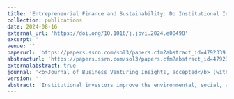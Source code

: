 ```yaml
---
title: 'Entrepreneurial Finance and Sustainability: Do Institutional Investors Impact the ESG Performance of SMEs?'
collection: publications
date: 2024-08-16
external_url: 'https://doi.org/10.1016/j.jbvi.2024.e00498'
excerpt: ''
venue: ''
paperurl: 'https://papers.ssrn.com/sol3/papers.cfm?abstract_id=4792339'
abstracturl: 'https://papers.ssrn.com/sol3/papers.cfm?abstract_id=4792339'
externalabstract: true
journal: '<b>Journal of Business Venturing Insights, accepted</b> (with <a href="https://www.bwl.uni-hamburg.de/finance/team/drobetz.html">W. Drobetz</a>, <a href="https://scholar.google.com/citations?user=U5SBahcAAAAJ&hl=en&oi=ao">S. El Ghoul</a>, <a href="https://scholar.google.com/citations?user=MHiz7coAAAAJ&hl=en">O. Guedhami</a>, J. Hackmann)'
version: ''
abstract: 'Institutional investors improve the environmental, social, and governance (ESG) performance of small- and medium-sized enterprises (SMEs). Our difference-in-differences framework shows that the backing from private equity and venture capital funds leads to an increase in SMEs’ externally validated ESG scores compared to their matched non-investor-backed peers. Consistent with “ESG-as-insurance” theory, the ESG performance of SMEs with a higher probability of failure is more likely to benefit from the backing of institutional investors. This positive effect is heterogeneous; while SMEs with high ex-ante ESG performance tend to further improve their ESG performance following institutional investor backing, SMEs with low ex-ante ESG performance are unlikely to implement any improvements. Entrepreneurial finance seems to help sustainable entrepreneurs to develop into “sustainability champions,” while neglecting the betterment of non-sustainable SMEs.'
---
```

